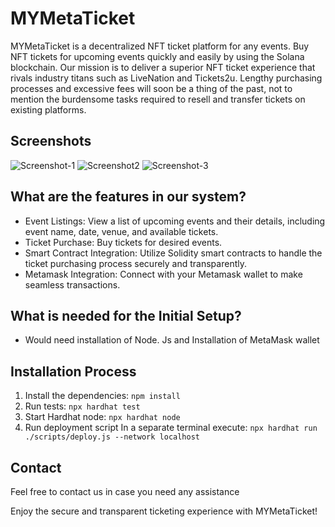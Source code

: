 # MYMetaTicket

MYMetaTicket is a decentralized NFT ticket platform for any events. Buy NFT tickets for upcoming events quickly and easily by using the Solana blockchain. Our mission is to deliver a superior NFT ticket experience that rivals industry titans such as LiveNation and Tickets2u. Lengthy purchasing processes and excessive fees will soon be a thing of the past, not to mention the burdensome tasks required to resell and transfer tickets on existing platforms.

## Screenshots
![Screenshot-1](https://github.com/Mudit-Jxin7/TicketMaster-web3/assets/97677133/8172c93e-c495-4e5f-b71a-ab95b7036e29)
![Screenshot2](https://github.com/Mudit-Jxin7/TicketMaster-web3/assets/97677133/2bc97351-cca4-4c27-bacc-01fdafb9c6fe)
![Screenshot-3](https://github.com/Mudit-Jxin7/TicketMaster-web3/assets/97677133/ca3613a5-f470-4e92-8cd0-45b98ce2021a)

## What are the features in our system?

- Event Listings: View a list of upcoming events and their details, including event name, date, venue, and available tickets.
- Ticket Purchase: Buy tickets for desired events.
- Smart Contract Integration: Utilize Solidity smart contracts to handle the ticket purchasing process securely and transparently.
- Metamask Integration: Connect with your Metamask wallet to make seamless transactions.

## What is needed for the Initial Setup?
- Would need installation of Node. Js and Installation of MetaMask wallet

## Installation Process

1. Install the dependencies: `npm install`
2. Run tests: `npx hardhat test`
3. Start Hardhat node: `npx hardhat node`
4. Run deployment script In a separate terminal execute: `npx hardhat run ./scripts/deploy.js --network localhost`

## Contact
Feel free to contact us in case you need any assistance

Enjoy the secure and transparent ticketing experience with MYMetaTicket!

